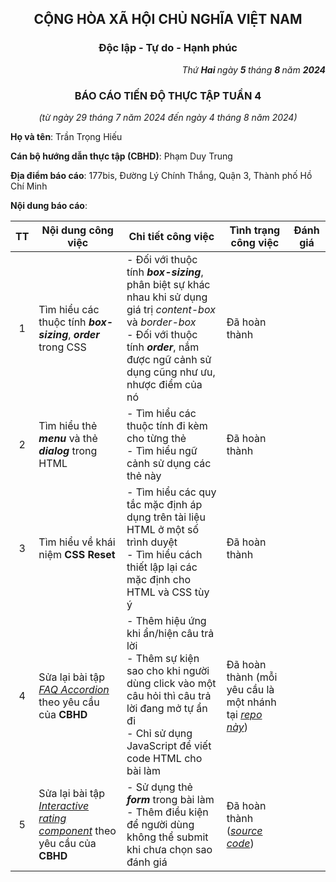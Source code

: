 <h2 align="center"> CỘNG HÒA XÃ HỘI CHỦ NGHĨA VIỆT NAM </h2>

<h3 align="center"> Độc lập - Tự do - Hạnh phúc </h3>

<p align="right">
  <i> Thứ <b> Hai </b> ngày <b> 5 </b> tháng <b> 8 </b> năm <b> 2024 </b> </i>
</p>

<h3 align="center"> BÁO CÁO TIẾN ĐỘ THỰC TẬP TUẦN 4 </h3>

<p align="center">
  <i> (từ ngày 29 tháng 7 năm 2024 đến ngày 4 tháng 8 năm 2024) </i>
</p>

**Họ và tên**: Trần Trọng Hiếu

**Cán bộ hướng dẫn thực tập (CBHD)**: Phạm Duy Trung

**Địa điểm báo cáo**: 177bis, Đường Lý Chính Thắng, Quận 3, Thành phố Hồ Chí Minh

**Nội dung báo cáo**:

| TT | Nội dung công việc | Chi tiết công việc | Tình trạng công việc | Đánh giá |
| :---: | --- | --- | --- | --- |
| 1 | Tìm hiểu các thuộc tính ***box-sizing***, ***order*** trong CSS | - Đối với thuộc tính ***box-sizing***, phân biệt sự khác nhau khi sử dụng giá trị _content-box_ và _border-box_ <br> - Đối với thuộc tính ***order***, nắm được ngữ cảnh sử dụng cũng như ưu, nhược điểm của nó | Đã hoàn thành |  |
| 2 | Tìm hiểu thẻ ***menu*** và thẻ ***dialog*** trong HTML | - Tìm hiểu các thuộc tính đi kèm cho từng thẻ <br> - Tìm hiểu ngữ cảnh sử dụng các thẻ này | Đã hoàn thành |  |
| 3 | Tìm hiểu về khái niệm **CSS Reset** | - Tìm hiểu các quy tắc mặc định áp dụng trên tài liệu HTML ở một số trình duyệt <br> - Tìm hiểu cách thiết lập lại các mặc định cho HTML và CSS tùy ý | Đã hoàn thành |  |
| 4 | Sửa lại bài tập [_FAQ Accordion_](https://www.frontendmentor.io/challenges/faq-accordion-wyfFdeBwBz) theo yêu cầu của **CBHD** | - Thêm hiệu ứng khi ẩn/hiện câu trả lời <br> - Thêm sự kiện sao cho khi người dùng click vào một câu hỏi thì câu trả lời đang mở tự ẩn đi <br> - Chỉ sử dụng JavaScript để viết code HTML cho bài làm | Đã hoàn thành (mỗi yêu cầu là một nhánh tại [_repo này_](https://github.com/hieutrantrong21520859MMCL21/FrontEndPractice_Intern_FAQ_Accordion)) |  |
| 5 | Sửa lại bài tập [_Interactive rating component_](https://www.frontendmentor.io/challenges/interactive-rating-component-koxpeBUmI) theo yêu cầu của **CBHD** | - Sử dụng thẻ ***form*** trong bài làm <br> - Thêm điều kiện để người dùng không thể submit khi chưa chọn sao đánh giá | Đã hoàn thành ([_source code_](https://github.com/hieutrantrong21520859MMCL21/FrontEndPractice_Intern_InteractiveRatingComponent/tree/using-form-tag)) |  |